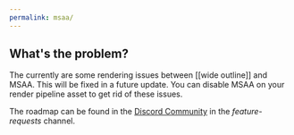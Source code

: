 ```yaml
---
permalink: msaa/
---
```


## What's the problem?

The currently are some rendering issues between [[wide outline]] and MSAA. This will be fixed in a future update. You can disable MSAA on your render pipeline asset to get rid of these issues.

The roadmap can be found in the [Discord Community](https://discord.com/invite/cFfQGzQdPn) in the *feature-requests* channel.